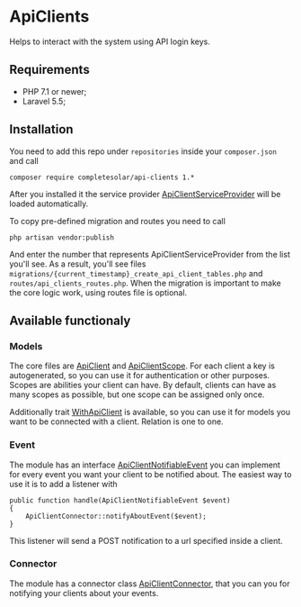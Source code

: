 # ApiClients
Helps to interact with the system using API login keys.

## Requirements 
- PHP 7.1 or newer;
- Laravel 5.5;

## Installation
You need to add this repo under `repositories` inside your `composer.json` and call
```
composer require completesolar/api-clients 1.*
```

After you installed it the service provider 
[ApiClientServiceProvider](https://github.com/completesolar/ApiClients/blob/master/src/ApiClientServiceProvider.php) will be loaded automatically.

To copy pre-defined migration and routes you need to call
```
php artisan vendor:publish
```
And enter the number that represents ApiClientServiceProvider from the list you'll see.
As a result, you'll see files `migrations/{current_timestamp}_create_api_client_tables.php` and `routes/api_clients_routes.php`.
When the migration is important to make the core logic work, using routes file is optional.

## Available functionaly

### Models

The core files are [ApiClient](https://github.com/completesolar/ApiClients/blob/master/src/Models/ApiClient.php) and 
[ApiClientScope](https://github.com/completesolar/ApiClients/blob/master/src/Models/ApiClientScope.php). For each client a key is autogenerated, 
so you can use it for authentication or other purposes.
Scopes are abilities your client can have. By default, clients can have as many scopes as possible, but one scope can be assigned only once.

Additionally trait [WithApiClient](https://github.com/completesolar/ApiClients/blob/master/src/Traits/WithApiClient.php) is available, 
so you can use it for models you want to be connected with a client. Relation is one to one.

### Event

The module has an interface [ApiClientNotifiableEvent](https://github.com/completesolar/ApiClients/blob/master/src/Events/ApiClientNotifiableEvent.php) 
you can implement for every event you want your client to be notified about.
The easiest way to use it is to add a listener with
```
public function handle(ApiClientNotifiableEvent $event) 
{
    ApiClientConnector::notifyAboutEvent($event);
}
```
This listener will send a POST notification to a url specified inside a client.

### Connector
The module has a connector class [ApiClientConnector](https://github.com/completesolar/ApiClients/blob/master/src/Connectors/ApiClientConnector.php), 
that you can you for notifying your clients about your events.
